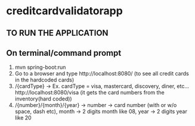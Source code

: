 # creditcardvalidatorapp

## TO RUN THE APPLICATION

## On terminal/command prompt

1. mvn spring-boot:run
2. Go to a browser and type http://localhost:8080/ (to see all credit cards in the hardcoded cards)
3. /{cardType} -> Ex. cardType = visa, mastercard, discovery, diner, etc... http://localhost:8080/visa (it gets the card numbers from the inventory(hard coded)) 
4. /{number}/{month}/{year} -> number -> card number (with or w/o space, dash etc), month  -> 2 digits month like 08, year -> 2 digits year like 20